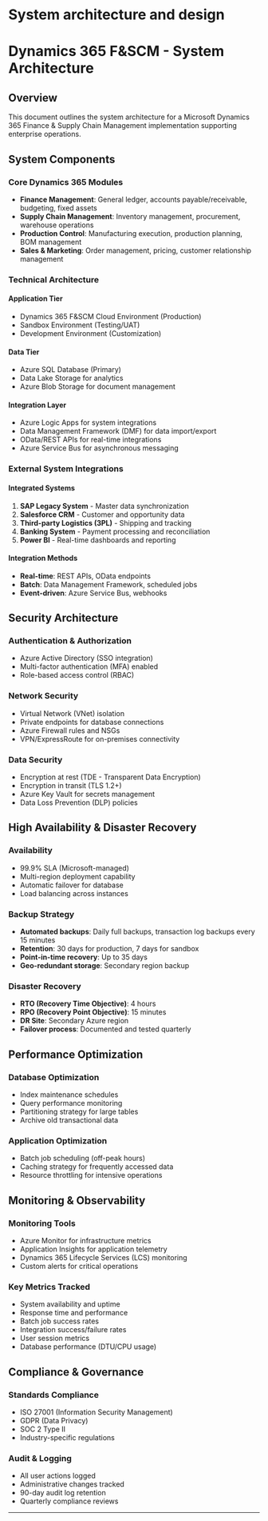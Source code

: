 # System architecture and design

# Dynamics 365 F&SCM - System Architecture

## Overview
This document outlines the system architecture for a Microsoft Dynamics 365 Finance & Supply Chain Management implementation supporting enterprise operations.

## System Components

### Core Dynamics 365 Modules
- **Finance Management**: General ledger, accounts payable/receivable, budgeting, fixed assets
- **Supply Chain Management**: Inventory management, procurement, warehouse operations
- **Production Control**: Manufacturing execution, production planning, BOM management
- **Sales & Marketing**: Order management, pricing, customer relationship management

### Technical Architecture

#### Application Tier
- Dynamics 365 F&SCM Cloud Environment (Production)
- Sandbox Environment (Testing/UAT)
- Development Environment (Customization)

#### Data Tier
- Azure SQL Database (Primary)
- Data Lake Storage for analytics
- Azure Blob Storage for document management

#### Integration Layer
- Azure Logic Apps for system integrations
- Data Management Framework (DMF) for data import/export
- OData/REST APIs for real-time integrations
- Azure Service Bus for asynchronous messaging

### External System Integrations

#### Integrated Systems
1. **SAP Legacy System** - Master data synchronization
2. **Salesforce CRM** - Customer and opportunity data
3. **Third-party Logistics (3PL)** - Shipping and tracking
4. **Banking System** - Payment processing and reconciliation
5. **Power BI** - Real-time dashboards and reporting

#### Integration Methods
- **Real-time**: REST APIs, OData endpoints
- **Batch**: Data Management Framework, scheduled jobs
- **Event-driven**: Azure Service Bus, webhooks

## Security Architecture

### Authentication & Authorization
- Azure Active Directory (SSO integration)
- Multi-factor authentication (MFA) enabled
- Role-based access control (RBAC)

### Network Security
- Virtual Network (VNet) isolation
- Private endpoints for database connections
- Azure Firewall rules and NSGs
- VPN/ExpressRoute for on-premises connectivity

### Data Security
- Encryption at rest (TDE - Transparent Data Encryption)
- Encryption in transit (TLS 1.2+)
- Azure Key Vault for secrets management
- Data Loss Prevention (DLP) policies

## High Availability & Disaster Recovery

### Availability
- 99.9% SLA (Microsoft-managed)
- Multi-region deployment capability
- Automatic failover for database
- Load balancing across instances

### Backup Strategy
- **Automated backups**: Daily full backups, transaction log backups every 15 minutes
- **Retention**: 30 days for production, 7 days for sandbox
- **Point-in-time recovery**: Up to 35 days
- **Geo-redundant storage**: Secondary region backup

### Disaster Recovery
- **RTO (Recovery Time Objective)**: 4 hours
- **RPO (Recovery Point Objective)**: 15 minutes
- **DR Site**: Secondary Azure region
- **Failover process**: Documented and tested quarterly

## Performance Optimization

### Database Optimization
- Index maintenance schedules
- Query performance monitoring
- Partitioning strategy for large tables
- Archive old transactional data

### Application Optimization
- Batch job scheduling (off-peak hours)
- Caching strategy for frequently accessed data
- Resource throttling for intensive operations

## Monitoring & Observability

### Monitoring Tools
- Azure Monitor for infrastructure metrics
- Application Insights for application telemetry
- Dynamics 365 Lifecycle Services (LCS) monitoring
- Custom alerts for critical operations

### Key Metrics Tracked
- System availability and uptime
- Response time and performance
- Batch job success rates
- Integration success/failure rates
- User session metrics
- Database performance (DTU/CPU usage)

## Compliance & Governance

### Standards Compliance
- ISO 27001 (Information Security Management)
- GDPR (Data Privacy)
- SOC 2 Type II
- Industry-specific regulations

### Audit & Logging
- All user actions logged
- Administrative changes tracked
- 90-day audit log retention
- Quarterly compliance reviews

---

